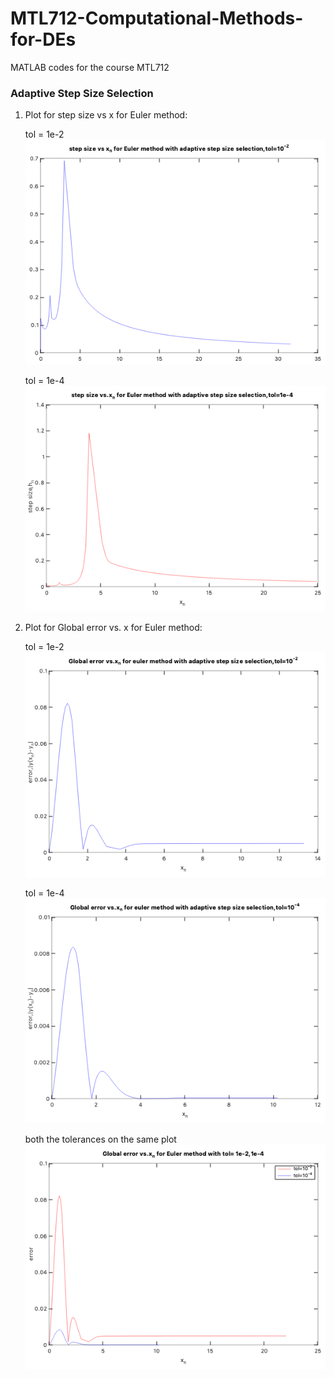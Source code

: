 # MTL712-Computational-Methods-for-DEs
MATLAB codes for the course MTL712


### Adaptive Step Size Selection  
1. Plot for step size vs x for Euler method:  

   tol = 1e-2    
![alt text](adaptive_step_size_selection/euler_adaptive_size_tol_1e-2.png)

   tol = 1e-4
![alt text](adaptive_step_size_selection/euler_tol_1e-4.png)

2. Plot for Global error vs. x for Euler method:

   tol = 1e-2
![global error euler 1e-2](adaptive_step_size_selection/euler_error_tol_1e-2.png)

   tol = 1e-4
![global error euler 1e-4](adaptive_step_size_selection/euler_error_tol_1e-4.png)

   both the tolerances on the same plot
![global error euler combined](adaptive_step_size_selection/GE_tol_1e-2_1e-4.png)


